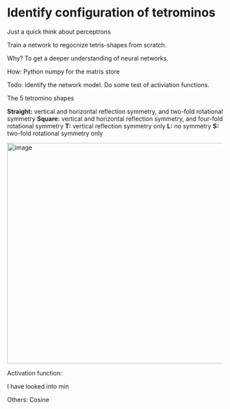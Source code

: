 # Identify configuration of tetrominos
Just a quick think about perceptrons

Train a network to regocnize tetris-shapes from scratch.

Why? To get a deeper understanding of neural networks.

How:
Python
numpy for the matris store

Todo:
Identify the network model.
Do some test of activiation functions.



The 5 tetromino shapes

**Straight:** vertical and horizontal reflection symmetry, and two-fold rotational symmetry
**Square:** vertical and horizontal reflection symmetry, and four-fold rotational symmetry
**T:** vertical reflection symmetry only
**L:** no symmetry
**S:** two-fold rotational symmetry only


<img width="514" alt="image" src="https://github.com/user-attachments/assets/24e8066a-f39e-4866-80a7-c1c8dcc908f9">

Activation function:

I have looked into min

Others:
Cosine 

    
